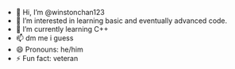 - 👋 Hi, I’m @winstonchan123
- 👀 I’m interested in learning basic and eventually advanced code.
- 🌱 I’m currently learning C++
- 📫 dm me i guess
- 😄 Pronouns: he/him
- ⚡ Fun fact: veteran 

<!---
winstonchan123/winstonchan123 is a ✨ special ✨ repository because its `README.md` (this file) appears on your GitHub profile.
You can click the Preview link to take a look at your changes.
--->
